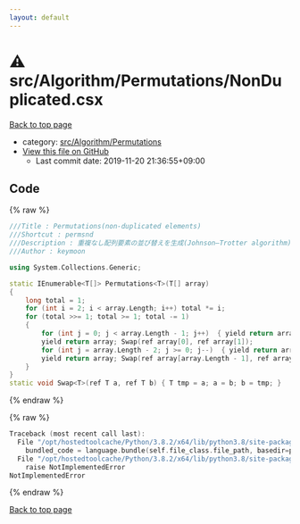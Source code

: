 ```yaml
---
layout: default
---
```


<!-- mathjax config similar to math.stackexchange -->
<script type="text/javascript" async
  src="https://cdnjs.cloudflare.com/ajax/libs/mathjax/2.7.5/MathJax.js?config=TeX-MML-AM_CHTML">
</script>
<script type="text/x-mathjax-config">
  MathJax.Hub.Config({
    TeX: { equationNumbers: { autoNumber: "AMS" }},
    tex2jax: {
      inlineMath: [ ['$','$'] ],
      processEscapes: true
    },
    "HTML-CSS": { matchFontHeight: false },
    displayAlign: "left",
    displayIndent: "2em"
  });
</script>

<script type="text/javascript" src="https://cdnjs.cloudflare.com/ajax/libs/jquery/3.4.1/jquery.min.js"></script>
<script src="https://cdn.jsdelivr.net/npm/jquery-balloon-js@1.1.2/jquery.balloon.min.js" integrity="sha256-ZEYs9VrgAeNuPvs15E39OsyOJaIkXEEt10fzxJ20+2I=" crossorigin="anonymous"></script>
<script type="text/javascript" src="../../../../assets/js/copy-button.js"></script>
<link rel="stylesheet" href="../../../../assets/css/copy-button.css" />


# :warning: src/Algorithm/Permutations/NonDuplicated.csx

<a href="../../../../index.html">Back to top page</a>

* category: <a href="../../../../index.html#c0d46748ab0ef9ac3af45875ffca8d20">src/Algorithm/Permutations</a>
* <a href="{{ site.github.repository_url }}/blob/master/src/Algorithm/Permutations/NonDuplicated.csx">View this file on GitHub</a>
    - Last commit date: 2019-11-20 21:36:55+09:00




## Code

<a id="unbundled"></a>
{% raw %}
```cpp
﻿///Title : Permutations(non-duplicated elements)
///Shortcut : permsnd
///Description : 重複なし配列要素の並び替えを生成(Johnson–Trotter algorithm)
///Author : keymoon

using System.Collections.Generic;

static IEnumerable<T[]> Permutations<T>(T[] array)
{
    long total = 1;
    for (int i = 2; i < array.Length; i++) total *= i;
    for (total >>= 1; total >= 1; total -= 1)
    {
        for (int j = 0; j < array.Length - 1; j++)  { yield return array;  Swap(ref array[j], ref array[j + 1]); }
        yield return array; Swap(ref array[0], ref array[1]);
        for (int j = array.Length - 2; j >= 0; j--)  { yield return array; Swap(ref array[j], ref array[j + 1]); }
        yield return array; Swap(ref array[array.Length - 1], ref array[array.Length - 2]);
    }
}
static void Swap<T>(ref T a, ref T b) { T tmp = a; a = b; b = tmp; }

```
{% endraw %}

<a id="bundled"></a>
{% raw %}
```cpp
Traceback (most recent call last):
  File "/opt/hostedtoolcache/Python/3.8.2/x64/lib/python3.8/site-packages/onlinejudge_verify/docs.py", line 340, in write_contents
    bundled_code = language.bundle(self.file_class.file_path, basedir=pathlib.Path.cwd())
  File "/opt/hostedtoolcache/Python/3.8.2/x64/lib/python3.8/site-packages/onlinejudge_verify/languages/csharpscript.py", line 110, in bundle
    raise NotImplementedError
NotImplementedError

```
{% endraw %}

<a href="../../../../index.html">Back to top page</a>

